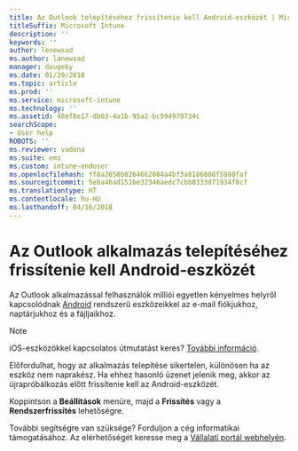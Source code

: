```yaml
---
title: Az Outlook telepítéséhez frissítenie kell Android-eszközét | Microsoft Docs
titleSuffix: Microsoft Intune
description: ''
keywords: ''
author: lenewsad
ms.author: lanewsad
manager: dougeby
ms.date: 01/29/2018
ms.topic: article
ms.prod: ''
ms.service: microsoft-intune
ms.technology: ''
ms.assetid: 48ef8e17-db03-4a1b-95a2-bc594979734c
searchScope:
- User help
ROBOTS: ''
ms.reviewer: vadona
ms.suite: ems
ms.custom: intune-enduser
ms.openlocfilehash: ff8a2650b0264662084a4bf3a8186808f5980faf
ms.sourcegitcommit: 5eba4bad151be32346aedc7cbb0333d71934f8cf
ms.translationtype: HT
ms.contentlocale: hu-HU
ms.lasthandoff: 04/16/2018
---
```

# <a name="you-need-to-update-your-android-device-to-install-the-outlook-app"></a>Az Outlook alkalmazás telepítéséhez frissítenie kell Android-eszközét

Az Outlook alkalmazással felhasználók milliói egyetlen kényelmes helyről kapcsolódnak [Android](https://play.google.com/store/apps/details?id=com.microsoft.office.outlook) rendszerű eszközeikkel az e-mail fiókjukhoz, naptárjukhoz és a fájljaikhoz.

>[!NOTE]
> iOS-eszközökkel kapcsolatos útmutatást keres? [További információ](update-device-outlook-ios.md).

Előfordulhat, hogy az alkalmazás telepítése sikertelen, különösen ha az eszköz nem naprakész. Ha ehhez hasonló üzenet jelenik meg, akkor az újrapróbálkozás előtt frissítenie kell az Android-eszközét.

Koppintson a **Beállítások** menüre, majd a **Frissítés** vagy a **Rendszerfrissítés** lehetőségre.

További segítségre van szüksége? Forduljon a cég informatikai támogatásához. Az elérhetőségét keresse meg a [Vállalati portál webhelyén](https://portal.manage.microsoft.com#HelpDeskDialog).
